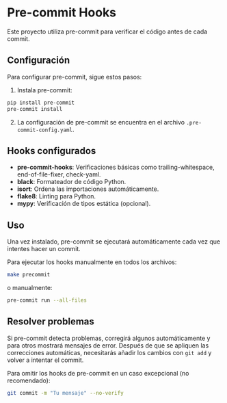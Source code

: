 # Pre-commit Hooks

Este proyecto utiliza pre-commit para verificar el código antes de cada commit.

## Configuración

Para configurar pre-commit, sigue estos pasos:

1. Instala pre-commit:
```bash
pip install pre-commit
pre-commit install
```

2. La configuración de pre-commit se encuentra en el archivo `.pre-commit-config.yaml`.

## Hooks configurados

- **pre-commit-hooks**: Verificaciones básicas como trailing-whitespace, end-of-file-fixer, check-yaml.
- **black**: Formateador de código Python.
- **isort**: Ordena las importaciones automáticamente.
- **flake8**: Linting para Python.
- **mypy**: Verificación de tipos estática (opcional).

## Uso

Una vez instalado, pre-commit se ejecutará automáticamente cada vez que intentes hacer un commit.

Para ejecutar los hooks manualmente en todos los archivos:
```bash
make precommit
```
o manualmente:
```bash
pre-commit run --all-files
```

## Resolver problemas

Si pre-commit detecta problemas, corregirá algunos automáticamente y para otros mostrará mensajes de error. Después de que se apliquen las correcciones automáticas, necesitarás añadir los cambios con `git add` y volver a intentar el commit.

Para omitir los hooks de pre-commit en un caso excepcional (no recomendado):
```bash
git commit -m "Tu mensaje" --no-verify
```
